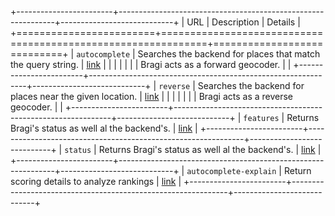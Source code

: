 +------------------------+--------------------------------------------------------------+----------------------------+
| URL                    | Description                                                  | Details                    |
+========================+==============================================================+============================+
| `autocomplete`         | Searches the backend for places that match the query string. | [link](#forward-geocoding) |
|                        |                                                              |                            |
|                        | Bragi acts as a forward geocoder.                            |                            |
+------------------------+--------------------------------------------------------------+----------------------------+
| `reverse`              | Searches the backend for places near the given location.     | [link](#reverse-geocoding) |
|                        |                                                              |                            |
|                        | Bragi acts as a reverse geocoder.                            |                            |
+------------------------+--------------------------------------------------------------+----------------------------+
| `features`             | Returns Bragi's status as well al the backend's.             | [link](#features)          |
+------------------------+--------------------------------------------------------------+----------------------------+
| `status`               | Returns Bragi's status as well al the backend's.             | [link](#status)            |
+------------------------+--------------------------------------------------------------+----------------------------+
| `autocomplete-explain` | Return scoring details to analyze rankings                   | [link](#explain)           |
+------------------------+--------------------------------------------------------------+----------------------------+
